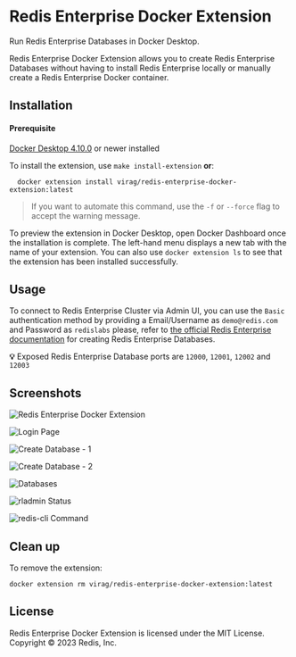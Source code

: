 # Redis Enterprise Docker Extension

Run Redis Enterprise Databases in Docker Desktop.

Redis Enterprise Docker Extension allows you to create Redis Enterprise Databases without having to install Redis Enterprise locally or manually create a Redis Enterprise Docker container.

## Installation

#### Prerequisite
[Docker Desktop 4.10.0](https://docs.docker.com/desktop/release-notes/#docker-desktop-4100) or newer installed

To install the extension, use `make install-extension` **or**:

```shell
  docker extension install virag/redis-enterprise-docker-extension:latest
```

> If you want to automate this command, use the `-f` or `--force` flag to accept the warning message.

To preview the extension in Docker Desktop, open Docker Dashboard once the installation is complete. The left-hand menu displays a new tab with the name of your extension. You can also use `docker extension ls` to see that the extension has been installed successfully.

## Usage

To connect to Redis Enterprise Cluster via Admin UI, you can use the `Basic` authentication method by providing a Email/Username as `demo@redis.com` and Password as `redislabs`
please, refer to [the official Redis Enterprise documentation][8] for creating Redis Enterprise Databases.

**💡** Exposed Redis Enterprise Database ports are `12000`, `12001`, `12002` and `12003`

## Screenshots

![Redis Enterprise Docker Extension][1]

![Login Page][2]

![Create Database - 1][3]

![Create Database - 2][4]

![Databases][5]

![rladmin Status][6]

![redis-cli Command][7]

[1]: https://raw.githubusercontent.com/redis-field-engineering/redis-enterprise-docker-extension/main/docs/screenshots/redis-enterprise-docker-extension.png
[2]: https://raw.githubusercontent.com/redis-field-engineering/redis-enterprise-docker-extension/main/docs/screenshots/01-admin-ui-login-page.png
[3]: https://raw.githubusercontent.com/redis-field-engineering/redis-enterprise-docker-extension/main/docs/screenshots/02-create-database-1.png
[4]: https://raw.githubusercontent.com/redis-field-engineering/redis-enterprise-docker-extension/main/docs/screenshots/02-create-database-2.png
[5]: https://raw.githubusercontent.com/redis-field-engineering/redis-enterprise-docker-extension/main/docs/screenshots/03-databases.png
[6]: https://raw.githubusercontent.com/redis-field-engineering/redis-enterprise-docker-extension/main/docs/screenshots/04-rladmin-status.png
[7]: https://raw.githubusercontent.com/redis-field-engineering/redis-enterprise-docker-extension/main/docs/screenshots/05-redis-cli.png
[8]: https://docs.redis.com/latest/rs/installing-upgrading/quickstarts/docker-quickstart/#create-a-database

## Clean up

To remove the extension:

```shell
docker extension rm virag/redis-enterprise-docker-extension:latest
```

## License

Redis Enterprise Docker Extension is licensed under the MIT License. Copyright © 2023 Redis, Inc.
